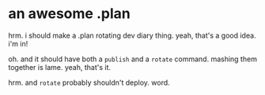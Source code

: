 # an awesome .plan

hrm.  i should make a .plan rotating dev diary thing.  yeah, that's a good idea.  i'm in!

oh.  and it should have both a `publish` and a `rotate` command.  mashing them together is lame.  yeah, that's it.

hrm.  and `rotate` probably shouldn't deploy.  word.
